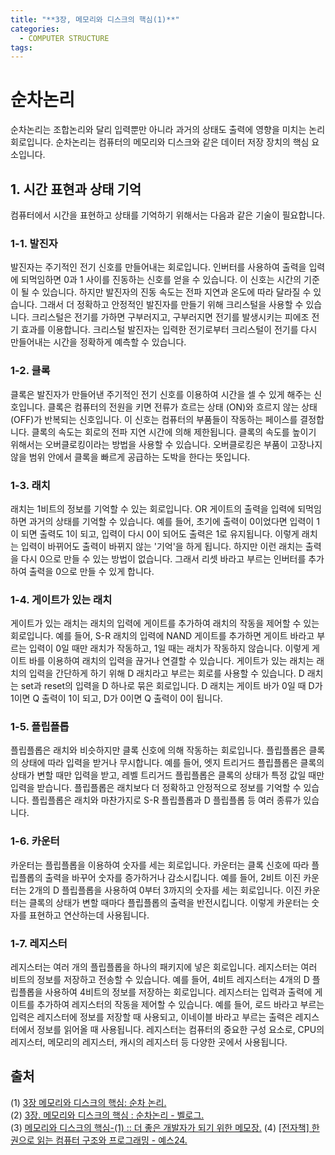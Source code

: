 ```yaml
---
title: "**3장, 메모리와 디스크의 핵심(1)**"
categories:
  - COMPUTER STRUCTURE
tags:
---
```


# 순차논리

순차논리는 조합논리와 달리 입력뿐만 아니라 과거의 상태도 출력에 영향을 미치는 논리회로입니다. 순차논리는 컴퓨터의 메모리와 디스크와 같은 데이터 저장 장치의 핵심 요소입니다.

## 1. 시간 표현과 상태 기억

컴퓨터에서 시간을 표현하고 상태를 기억하기 위해서는 다음과 같은 기술이 필요합니다.

### 1-1. 발진자

발진자는 주기적인 전기 신호를 만들어내는 회로입니다. 인버터를 사용하여 출력을 입력에 되먹임하면 0과 1 사이를 진동하는 신호를 얻을 수 있습니다. 이 신호는 시간의 기준이 될 수 있습니다. 하지만 발진자의 진동 속도는 전파 지연과 온도에 따라 달라질 수 있습니다. 그래서 더 정확하고 안정적인 발진자를 만들기 위해 크리스털을 사용할 수 있습니다. 크리스털은 전기를 가하면 구부러지고, 구부러지면 전기를 발생시키는 피에조 전기 효과를 이용합니다. 크리스털 발진자는 입력한 전기로부터 크리스털이 전기를 다시 만들어내는 시간을 정확하게 예측할 수 있습니다.

### 1-2. 클록

클록은 발진자가 만들어낸 주기적인 전기 신호를 이용하여 시간을 셀 수 있게 해주는 신호입니다. 클록은 컴퓨터의 전원을 키면 전류가 흐르는 상태 (ON)와 흐르지 않는 상태 (OFF)가 반복되는 신호입니다. 이 신호는 컴퓨터의 부품들이 작동하는 페이스를 결정합니다. 클록의 속도는 회로의 전파 지연 시간에 의해 제한됩니다. 클록의 속도를 높이기 위해서는 오버클로킹이라는 방법을 사용할 수 있습니다. 오버클로킹은 부품이 고장나지 않을 범위 안에서 클록을 빠르게 공급하는 도박을 한다는 뜻입니다.

### 1-3. 래치

래치는 1비트의 정보를 기억할 수 있는 회로입니다. OR 게이트의 출력을 입력에 되먹임하면 과거의 상태를 기억할 수 있습니다. 예를 들어, 초기에 출력이 0이었다면 입력이 1이 되면 출력도 1이 되고, 입력이 다시 0이 되어도 출력은 1로 유지됩니다. 이렇게 래치는 입력이 바뀌어도 출력이 바뀌지 않는 '기억'을 하게 됩니다. 하지만 이런 래치는 출력을 다시 0으로 만들 수 있는 방법이 없습니다. 그래서 리셋 바라고 부르는 인버터를 추가하여 출력을 0으로 만들 수 있게 합니다.

### 1-4. 게이트가 있는 래치

게이트가 있는 래치는 래치의 입력에 게이트를 추가하여 래치의 작동을 제어할 수 있는 회로입니다. 예를 들어, S-R 래치의 입력에 NAND 게이트를 추가하면 게이트 바라고 부르는 입력이 0일 때만 래치가 작동하고, 1일 때는 래치가 작동하지 않습니다. 이렇게 게이트 바를 이용하여 래치의 입력을 끊거나 연결할 수 있습니다. 게이트가 있는 래치는 래치의 입력을 간단하게 하기 위해 D 래치라고 부르는 회로를 사용할 수 있습니다. D 래치는 set과 reset의 입력을 D 하나로 묶은 회로입니다. D 래치는 게이트 바가 0일 때 D가 1이면 Q 출력이 1이 되고, D가 0이면 Q 출력이 0이 됩니다.

### 1-5. 플립플롭

플립플롭은 래치와 비슷하지만 클록 신호에 의해 작동하는 회로입니다. 플립플롭은 클록의 상태에 따라 입력을 받거나 무시합니다. 예를 들어, 엣지 트리거드 플립플롭은 클록의 상태가 변할 때만 입력을 받고, 레벨 트리거드 플립플롭은 클록의 상태가 특정 값일 때만 입력을 받습니다. 플립플롭은 래치보다 더 정확하고 안정적으로 정보를 기억할 수 있습니다. 플립플롭은 래치와 마찬가지로 S-R 플립플롭과 D 플립플롭 등 여러 종류가 있습니다.

### 1-6. 카운터

카운터는 플립플롭을 이용하여 숫자를 세는 회로입니다. 카운터는 클록 신호에 따라 플립플롭의 출력을 바꾸어 숫자를 증가하거나 감소시킵니다. 예를 들어, 2비트 이진 카운터는 2개의 D 플립플롭을 사용하여 0부터 3까지의 숫자를 세는 회로입니다. 이진 카운터는 클록의 상태가 변할 때마다 플립플롭의 출력을 반전시킵니다. 이렇게 카운터는 숫자를 표현하고 연산하는데 사용됩니다.

### 1-7. 레지스터

레지스터는 여러 개의 플립플롭을 하나의 패키지에 넣은 회로입니다. 레지스터는 여러 비트의 정보를 저장하고 전송할 수 있습니다. 예를 들어, 4비트 레지스터는 4개의 D 플립플롭을 사용하여 4비트의 정보를 저장하는 회로입니다. 레지스터는 입력과 출력에 게이트를 추가하여 레지스터의 작동을 제어할 수 있습니다. 예를 들어, 로드 바라고 부르는 입력은 레지스터에 정보를 저장할 때 사용되고, 이네이블 바라고 부르는 출력은 레지스터에서 정보를 읽어올 때 사용됩니다. 레지스터는 컴퓨터의 중요한 구성 요소로, CPU의 레지스터, 메모리의 레지스터, 캐시의 레지스터 등 다양한 곳에서 사용됩니다.


## 출처
(1) [3장 메모리와 디스크의 핵심: 순차 논리. ](https://gangjis.tistory.com/68.)  
(2) [3장. 메모리와 디스크의 핵심 : 순차논리 - 벨로그. ](https://velog.io/@situm26/3장.-메모리와-디스크의-핵심-순차논리.)  
(3) [메모리와 디스크의 핵심-(1) :: 더 좋은 개발자가 되기 위한 메모장.](https://korean-elon-musk.tistory.com/20.)
(4) [[전자책] 한 권으로 읽는 컴퓨터 구조와 프로그래밍 - 예스24. ](https://www.yes24.com/Product/Goods/102266032.)